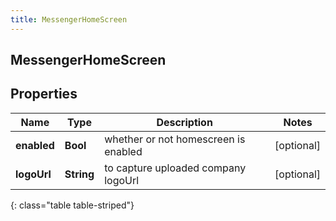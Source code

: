 ```yaml
---
title: MessengerHomeScreen
---
```

## MessengerHomeScreen

## Properties

|Name | Type | Description | Notes|
|------------ | ------------- | ------------- | -------------|
| **enabled** | **Bool** | whether or not homescreen is enabled | [optional] |
| **logoUrl** | **String** | to capture uploaded company logoUrl | [optional] |
{: class="table table-striped"}


